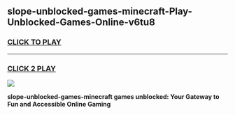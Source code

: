 
## slope-unblocked-games-minecraft-Play-Unblocked-Games-Online-v6tu8
<h3>
<a href="https://premium76.site?title=slope-unblocked-games-minecraft&ref=25A">CLICK TO PLAY</a></h3>
<hr>

<h3>
<a href="https://premium76.site?title=slope-unblocked-games-minecraft&ref=25A">CLICK 2 PLAY</a>
  
</h3>

<a href="https://premium76.site?title=slope-unblocked-games-minecraft&ref=25A"><img src="https://clearcache.store/games.png"></a>


**slope-unblocked-games-minecraft games unblocked: Your Gateway to Fun and Accessible Online Gaming**
